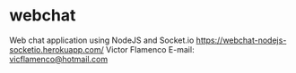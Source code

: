 # webchat
Web chat application using NodeJS and Socket.io
https://webchat-nodejs-socketio.herokuapp.com/
Victor Flamenco
E-mail: vicflamenco@hotmail.com